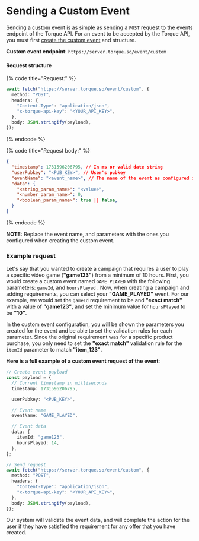 # Sending a Custom Event

Sending a custom event is as simple as sending a `POST` request to the events endpoint of the Torque API. For an event to be accepted by the Torque API, you must first [create the custom event](creating-offchain-actions.md) and structure.&#x20;

**Custom event endpoint**: `https://server.torque.so/event/custom`

#### Request structure

{% code title="Request:" %}
```typescript
await fetch("https://server.torque.so/event/custom", {
  method: "POST",
  headers: {
    "Content-Type": "application/json",
    "x-torque-api-key": "<YOUR_API_KEY>",
  },
  body: JSON.stringify(payload),
});
```
{% endcode %}

{% code title="Request body:" %}
```json
{
  "timestamp": 1731596206795, // In ms or valid date string
  "userPubkey": "<PUB_KEY>", // User's pubkey
  "eventName": "<event_name>", // The name of the event as configured in Settings
  "data": { 
    "<string_param_name>": "<value>",
    "<number_param_name>": 0,
    "<boolean_param_name>": true || false,
  }
}
```
{% endcode %}

**NOTE:** Replace the event name, and parameters with the ones you configured when creating the custom event.

### Example request

Let's say that you wanted to create a campaign that requires a user to play a specific video game (**"game123"**) from a minimum of 10 hours. First, you would create a custom event named `GAME_PLAYED` with the following parameters: `gameId`, and `hoursPlayed` . Now, when creating a campaign and adding requirements, you can select your **"GAME\_PLAYED"** event. For our example, we would set the `gameId`  requirement to be and **"exact match"** with a value of **"game123"**, and set the minimum value for `hoursPlayed` to be **"10"**.&#x20;

&#x20;In the custom event configuration, you will be shown the parameters you created for the event and be able to set the validation rules for each parameter. Since the original requirement was for a specific product purchase, you only need to set the **"exact match"** validation rule for the `itemId` parameter to match **"item\_123"**.



**Here is a full example of a custom event request of the event**:

```typescript
// Create event payload
const payload = {
  // Current timestamp in milliseconds
  timestamp: 1731596206795,

  userPubkey: "<PUB_KEY>",

  // Event name
  eventName: "GAME_PLAYED",

  // Event data
  data: {
    itemId: "game123",
    hoursPlayed: 14,
  },
};

// Send request
await fetch("https://server.torque.so/event/custom", {
  method: "POST",
  headers: {
    "Content-Type": "application/json",
    "x-torque-api-key": "<YOUR_API_KEY>",
  },
  body: JSON.stringify(payload),
});
```

Our system will validate the event data, and will complete the action for the user if they have satisfied the requirement for any offer that you have created.&#x20;
